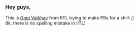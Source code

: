 ### Hey guys,
This is <a href="https://github.com/gopivaibhav" target="_blank">Gopi Vaibhav</a> from IITL trying to make PRs for a shirt ;)
<br>
(Ik, there is no spelling mistake in IITL) 